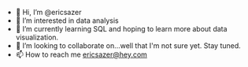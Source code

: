 - 👋 Hi, I’m @ericsazer
- 👀 I’m interested in data analysis
- 🌱 I’m currently learning SQL and hoping to learn more about data visualization.
- 💞️ I’m looking to collaborate on...well that I'm not sure yet. Stay tuned.
- 📫 How to reach me ericsazer@hey.com

<!---
ericsazer/ericsazer is a ✨ special ✨ repository because its `README.md` (this file) appears on your GitHub profile.
You can click the Preview link to take a look at your changes.
--->

